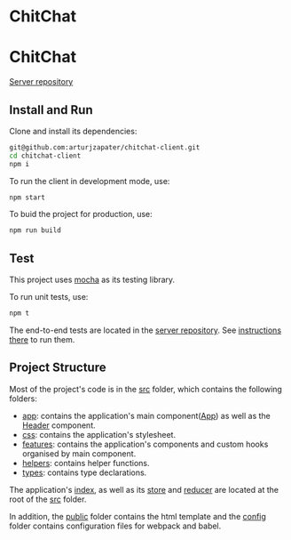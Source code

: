 # ChitChat

# ChitChat

[Server repository](https://github.com/arturjzapater/chitchat-server)

## Install and Run

Clone and install its dependencies:

```bash
git@github.com:arturjzapater/chitchat-client.git
cd chitchat-client
npm i
```

To run the client in development mode, use:

```bash
npm start
```

To buid the project for production, use:

```bash
npm run build
```

## Test

This project uses [mocha](https://mochajs.org/) as its testing library.

To run unit tests, use:

```bash
npm t
```

The end-to-end tests are located in the [server repository](https://github.com/arturjzapater/chitchat-server). See [instructions there](https://github.com/arturjzapater/chitchat-server#test) to run them.

## Project Structure

Most of the project's code is in the [src](src) folder, which contains the following folders:

- [app](src/app): contains the application's main component([App](src/app/App.tsx)) as well as the [Header](src/app/Header.tsx) component.
- [css](src/css): contains the application's stylesheet.
- [features](src/features): contains the application's components and custom hooks organised by main component.
- [helpers](src/helpers): contains helper functions.
- [types](src/types): contains type declarations.

The application's [index](src/index.tsx), as well as its [store](src/store.ts) and [reducer](src/reducer.ts) are located at the root of the [src](src) folder.

In addition, the [public](public) folder contains the html template and the [config](config) folder contains configuration files for webpack and babel.
